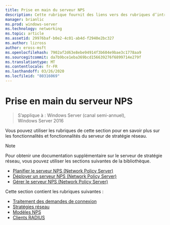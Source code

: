 ```yaml
---
title: Prise en main du serveur NPS
description: Cette rubrique fournit des liens vers des rubriques d’introduction pour le serveur NPS (Network Policy Server) dans Windows Server 2016 et inclut des liens vers des conseils supplémentaires sur NPS.
manager: brianlic
ms.prod: windows-server
ms.technology: networking
ms.topic: article
ms.assetid: 29976baf-b0e2-4c01-ab4d-f2940e2bc327
ms.author: lizross
author: eross-msft
ms.openlocfilehash: 7902af2d63e8ebe94914f3b604e9bae3c1778aa9
ms.sourcegitcommit: da7b9bce1eba369bcd156639276f6899714e279f
ms.translationtype: MT
ms.contentlocale: fr-FR
ms.lasthandoff: 03/26/2020
ms.locfileid: "80316069"
---
```

# <a name="getting-started-with-network-policy-server"></a>Prise en main du serveur NPS

>S’applique à : Windows Server (canal semi-annuel), Windows Server 2016

Vous pouvez utiliser les rubriques de cette section pour en savoir plus sur les fonctionnalités et fonctionnalités du serveur de stratégie réseau.  
  
>[!NOTE]
>Pour obtenir une documentation supplémentaire sur le serveur de stratégie réseau, vous pouvez utiliser les sections suivantes de la bibliothèque.  
>- [Planifier le serveur NPS (Network Policy Server)](nps-plan-top.md)
>- [Déployer un serveur NPS (Network Policy Server)](nps-deploy.md)
>- [Gérer le serveur NPS (Network Policy Server)](nps-manage-top.md)
  
  
Cette section contient les rubriques suivantes :
  
- [Traitement des demandes de connexion](nps-crp-top.md)
- [Stratégies réseau](nps-np-overview.md)
- [Modèles NPS](nps-templates.md)
- [Clients RADIUS](nps-radius-clients.md)

